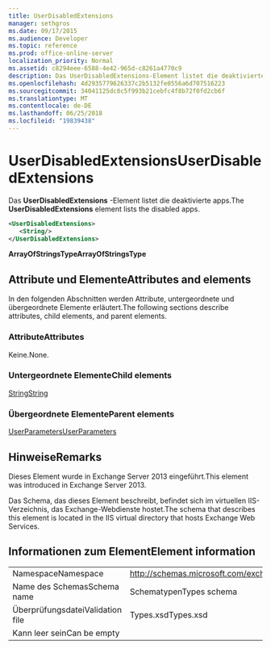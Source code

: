 ```yaml
---
title: UserDisabledExtensions
manager: sethgros
ms.date: 09/17/2015
ms.audience: Developer
ms.topic: reference
ms.prod: office-online-server
localization_priority: Normal
ms.assetid: c8294eee-6588-4e42-965d-c8261a4770c9
description: Das UserDisabledExtensions-Element listet die deaktivierte apps.
ms.openlocfilehash: 4d2935779626337c2b5132fe0556a6d707516223
ms.sourcegitcommit: 34041125dc8c5f993b21cebfc4f8b72f0fd2cb6f
ms.translationtype: MT
ms.contentlocale: de-DE
ms.lasthandoff: 06/25/2018
ms.locfileid: "19839438"
---
```

# <a name="userdisabledextensions"></a><span data-ttu-id="b7b32-103">UserDisabledExtensions</span><span class="sxs-lookup"><span data-stu-id="b7b32-103">UserDisabledExtensions</span></span>

<span data-ttu-id="b7b32-104">Das **UserDisabledExtensions** -Element listet die deaktivierte apps.</span><span class="sxs-lookup"><span data-stu-id="b7b32-104">The **UserDisabledExtensions** element lists the disabled apps.</span></span> 
  
```XML
<UserDisabledExtensions>
   <String/>
</UserDisabledExtensions>
```

 <span data-ttu-id="b7b32-105">**ArrayOfStringsType**</span><span class="sxs-lookup"><span data-stu-id="b7b32-105">**ArrayOfStringsType**</span></span>
## <a name="attributes-and-elements"></a><span data-ttu-id="b7b32-106">Attribute und Elemente</span><span class="sxs-lookup"><span data-stu-id="b7b32-106">Attributes and elements</span></span>

<span data-ttu-id="b7b32-107">In den folgenden Abschnitten werden Attribute, untergeordnete und übergeordnete Elemente erläutert.</span><span class="sxs-lookup"><span data-stu-id="b7b32-107">The following sections describe attributes, child elements, and parent elements.</span></span>
  
### <a name="attributes"></a><span data-ttu-id="b7b32-108">Attribute</span><span class="sxs-lookup"><span data-stu-id="b7b32-108">Attributes</span></span>

<span data-ttu-id="b7b32-109">Keine.</span><span class="sxs-lookup"><span data-stu-id="b7b32-109">None.</span></span>
  
### <a name="child-elements"></a><span data-ttu-id="b7b32-110">Untergeordnete Elemente</span><span class="sxs-lookup"><span data-stu-id="b7b32-110">Child elements</span></span>

[<span data-ttu-id="b7b32-111">String</span><span class="sxs-lookup"><span data-stu-id="b7b32-111">String</span></span>](string.md)
  
### <a name="parent-elements"></a><span data-ttu-id="b7b32-112">Übergeordnete Elemente</span><span class="sxs-lookup"><span data-stu-id="b7b32-112">Parent elements</span></span>

[<span data-ttu-id="b7b32-113">UserParameters</span><span class="sxs-lookup"><span data-stu-id="b7b32-113">UserParameters</span></span>](userparameters.md)
  
## <a name="remarks"></a><span data-ttu-id="b7b32-114">Hinweise</span><span class="sxs-lookup"><span data-stu-id="b7b32-114">Remarks</span></span>

<span data-ttu-id="b7b32-115">Dieses Element wurde in Exchange Server 2013 eingeführt.</span><span class="sxs-lookup"><span data-stu-id="b7b32-115">This element was introduced in Exchange Server 2013.</span></span>
  
<span data-ttu-id="b7b32-116">Das Schema, das dieses Element beschreibt, befindet sich im virtuellen IIS-Verzeichnis, das Exchange-Webdienste hostet.</span><span class="sxs-lookup"><span data-stu-id="b7b32-116">The schema that describes this element is located in the IIS virtual directory that hosts Exchange Web Services.</span></span>
  
## <a name="element-information"></a><span data-ttu-id="b7b32-117">Informationen zum Element</span><span class="sxs-lookup"><span data-stu-id="b7b32-117">Element information</span></span>

|||
|:-----|:-----|
|<span data-ttu-id="b7b32-118">Namespace</span><span class="sxs-lookup"><span data-stu-id="b7b32-118">Namespace</span></span>  <br/> |http://schemas.microsoft.com/exchange/services/2006/types  <br/> |
|<span data-ttu-id="b7b32-119">Name des Schemas</span><span class="sxs-lookup"><span data-stu-id="b7b32-119">Schema name</span></span>  <br/> |<span data-ttu-id="b7b32-120">Schematypen</span><span class="sxs-lookup"><span data-stu-id="b7b32-120">Types schema</span></span>  <br/> |
|<span data-ttu-id="b7b32-121">Überprüfungsdatei</span><span class="sxs-lookup"><span data-stu-id="b7b32-121">Validation file</span></span>  <br/> |<span data-ttu-id="b7b32-122">Types.xsd</span><span class="sxs-lookup"><span data-stu-id="b7b32-122">Types.xsd</span></span>  <br/> |
|<span data-ttu-id="b7b32-123">Kann leer sein</span><span class="sxs-lookup"><span data-stu-id="b7b32-123">Can be empty</span></span>  <br/> ||
   

